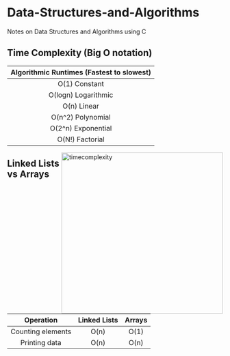 # Data-Structures-and-Algorithms
Notes on Data Structures and Algorithms using C


## Time Complexity (Big O notation)

| Algorithmic Runtimes (Fastest to slowest) |
| :----------------------------------------:|     
| O(1) Constant                             |
| O(logn) Logarithmic                       | 
| O(n) Linear                               |
| O(n^2) Polynomial                         |
| O(2^n) Exponential                        |
| O(N!) Factorial                           | 

<img width="377" alt="timecomplexity" style="float : right" src="https://github.com/LouiGee/Data-Structures-and-Algorithms/assets/42655505/4b7dc62c-bf31-4e9a-aacf-dbb982d3b00d">



## Linked Lists vs Arrays 

| Operation          | Linked Lists          | Arrays   |
| :-----------------:|:---------------------:| :-------:|
| Counting elements  | O(n)                  | O(1)     |
| Printing data      | O(n)                  | O(n)     |

